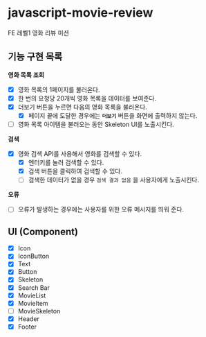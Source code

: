 # javascript-movie-review

FE 레벨1 영화 리뷰 미션

## 기능 구현 목록

**영화 목록 조회**

- [x] 영화 목록의 1페이지를 불러온다.
- [x] 한 번의 요청당 20개씩 영화 목록을 데이터를 보여준다.
- [x] 더보기 버튼을 누르면 다음의 영화 목록을 불러온다.
  - [x] 페이지 끝에 도달한 경우에는 **`더보기`** 버튼을 화면에 출력하지 않는다.
- [ ] 영화 목록 아이템을 불러오는 동안 Skeleton UI를 노출시킨다.

**검색**

- [x] 영화 검색 API를 사용해서 영화를 검색할 수 있다.
  - [x] 엔터키를 눌러 검색할 수 있다.
  - [x] 검색 버튼을 클릭하여 검색할 수 있다.
  - [ ] 검색한 데이터가 없을 경우 `검색 결과 없음` 을 사용자에게 노출시킨다.

**오류**

- [ ] 오류가 발생하는 경우에는 사용자를 위한 오류 메시지를 띄워 준다.

## UI (Component)

- [x] Icon
- [x] IconButton
- [x] Text
- [x] Button
- [x] Skeleton
- [x] Search Bar
- [x] MovieList
- [x] MovieItem
- [ ] MovieSkeleton
- [x] Header
- [x] Footer

